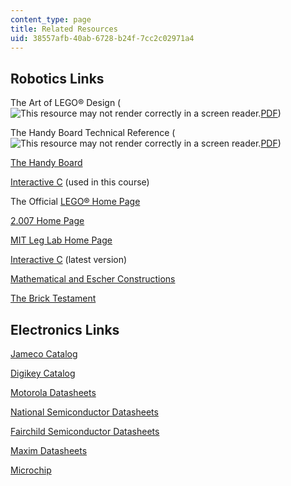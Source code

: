 ```yaml
---
content_type: page
title: Related Resources
uid: 38557afb-40ab-6728-b24f-7cc2c02971a4
---
```


Robotics Links
--------------

The Art of LEGO® Design (![This resource may not render correctly in a screen reader.](/images/inacessible.gif)[PDF](http://handyboard.com/oldhb/techdocs/artoflego.pdf))

The Handy Board Technical Reference (![This resource may not render correctly in a screen reader.](/images/inacessible.gif)[PDF](http://handyboard.com/oldhb/software/icmanual/icmain.pdf))

[The Handy Board](http://handyboard.com/)

[Interactive C](http://www.newtonlabs.com/ic/) (used in this course)

The Official [LEGO® Home Page](http://www.lego.com/)

[2.007 Home Page](/courses/2-007-design-and-manufacturing-i-spring-2009/)

[MIT Leg Lab Home Page](http://www.ai.mit.edu/projects/leglab/)

[Interactive C](http://www.newtonlabs.com/ic/dist/ic-monolithic.html#SEC1) (latest version)

[Mathematical and Escher Constructions](http://www.andrewlipson.com/lego.htm)

[The Brick Testament](http://www.thebricktestament.com/)

Electronics Links
-----------------

[Jameco Catalog](http://www.jameco.com/)

[Digikey Catalog](http://www.digi-key.com/)

[Motorola Datasheets](http://www.datasheetcatalog.com/motorola/1/)

[National Semiconductor Datasheets](http://www.datasheetlib.com/national-semiconductor/)

[Fairchild Semiconductor Datasheets](http://www.fairchildsemi.com/index.html)

[Maxim Datasheets](http://www.maxim-ic.com/)

[Microchip](http://www.microchip.com/TechDocByProduct.aspx)